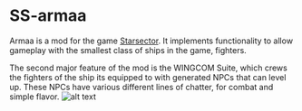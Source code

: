 # SS-armaa
Armaa is a mod for the game [Starsector](http://fractalsoftworks.com). It implements functionality to allow gameplay with the smallest class of ships in the game, fighters.

The second major feature of the mod is the WINGCOM Suite, which crews the fighters of the ship its equipped to with generated NPCs that can level up. These NPCs have various different lines of chatter, for combat and simple flavor.
![alt text](https://i.imgur.com/f1p780A.png)
